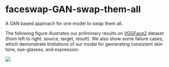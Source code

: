 # faceswap-GAN-swap-them-all
A GAN based approach for one model to swap them all.

The following figure illustrates our priliminary results on [VGGFace2](http://www.robots.ox.ac.uk/~vgg/data/vgg_face2/) dataset (from left to right: source, target, result). We also show some failure cases, which demonstrate limitations of our model for genrerating consistent skin tone, eye-glasses, and expression.



![](https://github.com/shaoanlu/faceswap-GAN-swap-them-all/raw/master/images/result.jpg)
